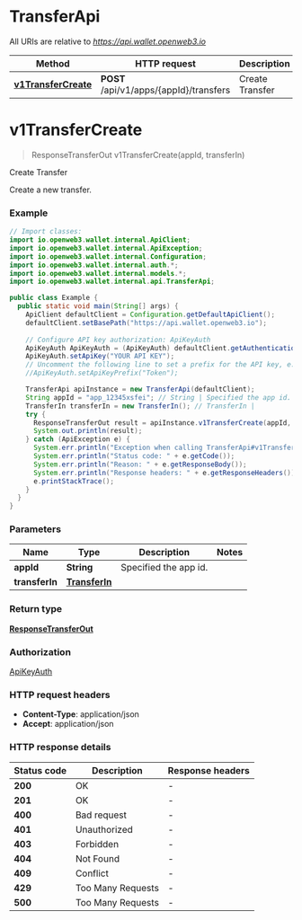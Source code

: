# TransferApi

All URIs are relative to *https://api.wallet.openweb3.io*

Method | HTTP request | Description
------------- | ------------- | -------------
[**v1TransferCreate**](TransferApi.md#v1TransferCreate) | **POST** /api/v1/apps/{appId}/transfers | Create Transfer


<a name="v1TransferCreate"></a>
# **v1TransferCreate**
> ResponseTransferOut v1TransferCreate(appId, transferIn)

Create Transfer

Create a new transfer.

### Example
```java
// Import classes:
import io.openweb3.wallet.internal.ApiClient;
import io.openweb3.wallet.internal.ApiException;
import io.openweb3.wallet.internal.Configuration;
import io.openweb3.wallet.internal.auth.*;
import io.openweb3.wallet.internal.models.*;
import io.openweb3.wallet.internal.api.TransferApi;

public class Example {
  public static void main(String[] args) {
    ApiClient defaultClient = Configuration.getDefaultApiClient();
    defaultClient.setBasePath("https://api.wallet.openweb3.io");
    
    // Configure API key authorization: ApiKeyAuth
    ApiKeyAuth ApiKeyAuth = (ApiKeyAuth) defaultClient.getAuthentication("ApiKeyAuth");
    ApiKeyAuth.setApiKey("YOUR API KEY");
    // Uncomment the following line to set a prefix for the API key, e.g. "Token" (defaults to null)
    //ApiKeyAuth.setApiKeyPrefix("Token");

    TransferApi apiInstance = new TransferApi(defaultClient);
    String appId = "app_12345xsfei"; // String | Specified the app id.
    TransferIn transferIn = new TransferIn(); // TransferIn | 
    try {
      ResponseTransferOut result = apiInstance.v1TransferCreate(appId, transferIn);
      System.out.println(result);
    } catch (ApiException e) {
      System.err.println("Exception when calling TransferApi#v1TransferCreate");
      System.err.println("Status code: " + e.getCode());
      System.err.println("Reason: " + e.getResponseBody());
      System.err.println("Response headers: " + e.getResponseHeaders());
      e.printStackTrace();
    }
  }
}
```

### Parameters

Name | Type | Description  | Notes
------------- | ------------- | ------------- | -------------
 **appId** | **String**| Specified the app id. |
 **transferIn** | [**TransferIn**](TransferIn.md)|  |

### Return type

[**ResponseTransferOut**](ResponseTransferOut.md)

### Authorization

[ApiKeyAuth](../README.md#ApiKeyAuth)

### HTTP request headers

 - **Content-Type**: application/json
 - **Accept**: application/json

### HTTP response details
| Status code | Description | Response headers |
|-------------|-------------|------------------|
**200** | OK |  -  |
**201** | OK |  -  |
**400** | Bad request |  -  |
**401** | Unauthorized |  -  |
**403** | Forbidden |  -  |
**404** | Not Found |  -  |
**409** | Conflict |  -  |
**429** | Too Many Requests |  -  |
**500** | Too Many Requests |  -  |

